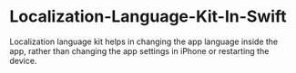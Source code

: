Localization-Language-Kit-In-Swift
==================================

Localization language kit helps in changing the app language inside the app, 
rather than changing the app settings in iPhone or restarting the device.

